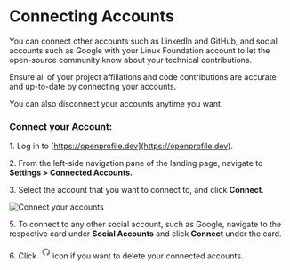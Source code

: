 # Connecting Accounts

You can connect other accounts such as LinkedIn and GitHub, and social accounts such as Google with your Linux Foundation account to let the open-source community know about your technical contributions.

Ensure all of your project affiliations and code contributions are accurate and up-to-date by connecting your accounts.

You can also disconnect your accounts anytime you want.

### Connect your Account:

1\. Log in to [https://openprofile.dev](https://openprofile.dev).

2\. From the left-side navigation pane of the landing page, navigate to **Settings > Connected Accounts.**&#x20;

3\. Select the account that you want to connect to, and click **Connect**.

![Connect your accounts](<../../.gitbook/assets/2023-09-14\_20h46\_08 (1).png>)

5\. To connect to any other social account, such as Google, navigate to the respective card under **Social Accounts** and click **Connect** under the card.

6\. Click ![](<../../.gitbook/assets/image (30).png>)icon if you want to delete your connected accounts.

